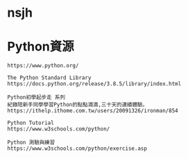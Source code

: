 # nsjh

# Python資源
```
https://www.python.org/
```
```
The Python Standard Library
https://docs.python.org/release/3.8.5/library/index.html
```
```
Python初學起步走 系列
紀錄陪新手同學學習Python的點點滴滴,三十天的連續體驗。
https://ithelp.ithome.com.tw/users/20091326/ironman/854
```
```
Python Tutorial
https://www.w3schools.com/python/
```
```
Python 測驗與練習
https://www.w3schools.com/python/exercise.asp
```
